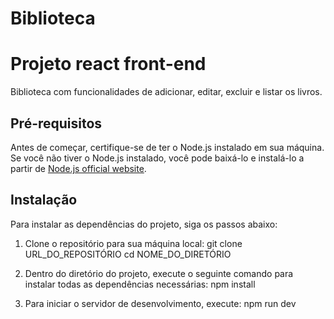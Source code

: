 # Biblioteca

# Projeto react front-end

Biblioteca com funcionalidades de adicionar, editar, excluir e listar os livros.

## Pré-requisitos

Antes de começar, certifique-se de ter o Node.js instalado em sua máquina. Se você não tiver o Node.js instalado, você pode baixá-lo e instalá-lo a partir de [Node.js official website](https://nodejs.org/).

## Instalação

Para instalar as dependências do projeto, siga os passos abaixo:

1. Clone o repositório para sua máquina local:
   git clone URL_DO_REPOSITÓRIO
   cd NOME_DO_DIRETÓRIO

2. Dentro do diretório do projeto, execute o seguinte comando para instalar todas as dependências necessárias:
   npm install

3. Para iniciar o servidor de desenvolvimento, execute:
   npm run dev


